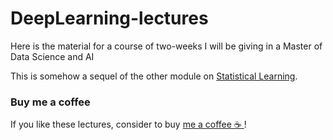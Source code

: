 # DeepLearning-lectures
Here is the material for a course of two-weeks I will be giving in a Master of Data Science and AI

This is somehow a sequel of the other module on [Statistical Learning](https://github.com/oscar-defelice/ML-lectures).

### Buy me a coffee

If you like these lectures, consider to buy [me a coffee ☕️ ](https://github.com/sponsors/oscar-defelice)!


